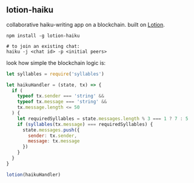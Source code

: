 ## lotion-haiku

collaborative haiku-writing app on a blockchain. built on [Lotion](https://github.com/keppel/lotion).


```
npm install -g lotion-haiku

# to join an existing chat:
haiku -j <chat id> -p <initial peers>
```

look how simple the blockchain logic is:

```js
let syllables = require('syllables')

let haikuHandler = (state, tx) => {
  if (
    typeof tx.sender === 'string' &&
    typeof tx.message === 'string' &&
    tx.message.length <= 50
  ) {
    let requiredSyllables = state.messages.length % 3 === 1 ? 7 : 5
    if (syllables(tx.message) === requiredSyllables) {
      state.messages.push({
        sender: tx.sender,
        message: tx.message
      })
    }
  }
}

lotion(haikuHandler)
```
